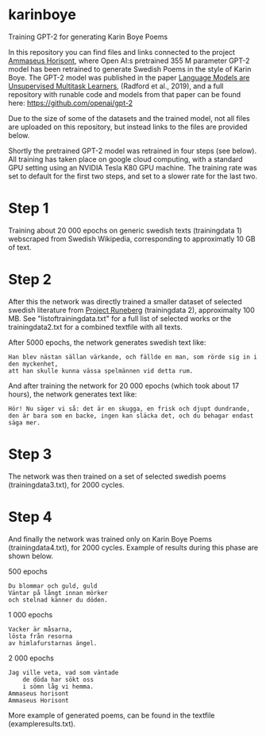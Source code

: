 # karinboye
Training GPT-2 for generating Karin Boye Poems

In this repository you can find files and links connected to the project <a href="www.svenskscifi.se/ammaseushorisont.html">Ammaseus Horisont</a>, where Open AI:s pretrained 355 M parameter GPT-2 model has been retrained to generate Swedish Poems in the style of Karin Boye. The GPT-2 model was published in the paper <a href="https://d4mucfpksywv.cloudfront.net/better-language-models/language-models.pdf">Language Models are Unsupervised Multitask Learners</a>, (Radford et al., 2019), and a full repository with runable code and models from that paper can be found here: https://github.com/openai/gpt-2

Due to the size of some of the datasets and the trained model, not all files are uploaded on this repository, but instead links to the files are provided below.

Shortly the pretrained GPT-2 model was retrained in four steps (see below). All training has taken place on google cloud computing, with a standard GPU setting using an NVIDIA Tesla K80 GPU machine. The training rate was set to default for the first two steps, and set to a slower rate for the last two.

# Step 1

Training about 20 000 epochs on generic swedish texts (trainingdata 1) webscraped from Swedish Wikipedia, corresponding to approximatly 10 GB of text.


# Step 2

After this the network was directly trained a smaller dataset of selected swedish literature from <a href="http://runeberg.org">Project Runeberg</a> (trainingdata 2), approximalty 100 MB. See "listoftrainingdata.txt" for a full list of selected works or the trainingdata2.txt for a combined textfile with all texts.

After 5000 epochs, the network generates swedish text like:

  	Han blev nästan sällan värkande, och fällde en man, som rörde sig in i den myckenhet, 
  	att han skulle kunna vässa spelmännen vid detta rum.

And after training the network for 20 000 epochs (which took about 17 hours), the network generates text like:

	Hör! Nu säger vi så: det är en skugga, en frisk och djupt dundrande, 
  	den är bara som en backe, ingen kan släcka det, och du behagar endast säga mer.


# Step 3

The network was then trained on a set of selected swedish poems (trainingdata3.txt), for 2000 cycles.


# Step 4

And finally the network was trained only on Karin Boye Poems (trainingdata4.txt), for 2000 cycles.
Example of results during this phase are shown below.

500 epochs

  	Du blommar och guld, guld 
  	Väntar på långt innan mörker 
  	och stelnad känner du döden. 

1 000 epochs

	Vacker är måsarna, 
  	lösta från resorna
  	av himlafurstarnas ängel.

2 000 epochs

	Jag ville veta, vad som väntade
       	de döda har sökt oss
       	i sömn låg vi hemma. 
  	Ammaseus horisont 
  	Ammaseus Horisont
  
  
  
  
 More example of generated poems, can be found in the textfile (exampleresults.txt).



